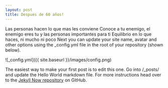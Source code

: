 ```yaml
---
layout: post
title: Despues de 60 años!
---
```


Las personas hacen lo que mas les conviene
Conoce a tu enemigo, el enemigo eres tu y las personas importantes para ti
Equilibrio en lo que haces, ni mucho ni poco
Next you can update your site name, avatar and other options using the _config.yml file in the root of your repository (shown below).

![_config.yml]({{ site.baseurl }}/images/config.png)

The easiest way to make your first post is to edit this one. Go into /_posts/ and update the Hello World markdown file. For more instructions head over to the [Jekyll Now repository](https://github.com/barryclark/jekyll-now) on GitHub.

